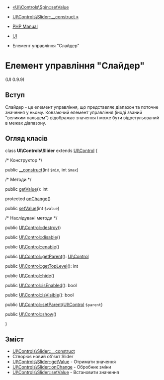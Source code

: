 - [«UI\Controls\Spin::setValue](ui-controls-spin.setvalue.md)
- [UI\Controls\Slider::\_\_construct
»](ui-controls-slider.construct.md)

- [PHP Manual](index.md)
- [UI](book.ui.md)
- Елемент управління "Слайдер"

# Елемент управління "Слайдер"

(UI 0.9.9)

## Вступ

Слайдер - це елемент управління, що представляє діапазон та поточне
значення у ньому. Ковзаючий елемент управління (іноді званий
"великим пальцем") відображає значення і може бути відрегульований в
межах діапазону.

## Огляд класів

class **UI\Controls\Slider** extends [UI\Control](class.ui-control.md)
{

/\* Конструктор \*/

public [\_\_construct](ui-controls-slider.construct.md)(int `$min`,
int `$max`)

/\* Методи \*/

public [getValue](ui-controls-slider.getvalue.md)(): int

protected [onChange](ui-controls-slider.onchange.md)()

public [setValue](ui-controls-slider.setvalue.md)(int `$value`)

/\* Наслідувані методи \*/

public [UI\Control::destroy](ui-control.destroy.md)()

public [UI\Control::disable](ui-control.disable.md)()

public [UI\Control::enable](ui-control.enable.md)()

public [UI\Control::getParent](ui-control.getparent.md)():
[UI\Control](class.ui-control.md)

public [UI\Control::getTopLevel](ui-control.gettoplevel.md)(): int

public [UI\Control::hide](ui-control.hide.md)()

public [UI\Control::isEnabled](ui-control.isenabled.md)(): bool

public [UI\Control::isVisible](ui-control.isvisible.md)(): bool

public
[UI\Control::setParent](ui-control.setparent.md)([UI\Control](class.ui-control.md)
`$parent`)

public [UI\Control::show](ui-control.show.md)()

}

## Зміст

- [UI\Controls\Slider::\_\_construct](ui-controls-slider.construct.md)
- Створює новий об'єкт Slider
- [UI\Controls\Slider::getValue](ui-controls-slider.getvalue.md) -
Отримати значення
- [UI\Controls\Slider::onChange](ui-controls-slider.onchange.md) -
Обробник зміни
- [UI\Controls\Slider::setValue](ui-controls-slider.setvalue.md) -
Встановити значення
